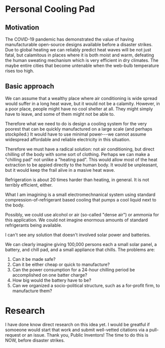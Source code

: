 # Personal Cooling Pad

## Motivation

The COVID-19 pandemic has demonstrated the value of having manufacturable open-source designs available before a disaster strikes.
Due to global heating we can reliably predict heat waves will be not just fatal, but calamitous in places where it is both 
moist and warm, defeating the human sweating mechanism which is very efficient in dry climates. The maybe entire cities 
that become untenable when the web-bulb temperature rises too high.

## Basic approach

We can assume that a wealthy place where air conditioning is wide spread would suffer in a long heat wave, but it would not be
a calamity. However, in a poor place, people might have no cool shelter at all. They might simply have to leave, and 
some of them might not  be able to.

Therefore what we need to do is design a cooling system for the very poorest that can be quickly manufactured on 
a large scale (and perhaps stockpiled.) It would have to use minimal power---we cannot assume widespread affordable
and reliable electricity in this situation.

Therefore we must have a radical solution: not air conditioning, but direct chilling of the body with some sort
of clothing. Perhaps we can make a "chilling pad" not unlike a "heating pad". This would allow most of the 
heat extraction to be appied directly to the human body. It would be unpleasant, but it would keep the frail 
alive in a masive heat wave.

Refrigeration is about 20 times harder than heating, in general. It is not terribly efficient, either. 

What I am imagining is a small electromechnanical system using standard compression-of-refrigerant based cooling
that pumps a cool liquid next to the body.

Possibly, we could use alcohol or air (so-called "dense air") or ammonia for this application. We could not
imagine enormous amounts of standard refrigerants being available.

I can't see any solution that doesn't involved solar power and batteries.

We can clearly imagine giving 100,000 persons each a small solar panel, a battery, and chill pad,
and a small appliance that chills. The problems are:
1. Can it be made safe?
1. Can it be either cheap or quick to manufacture?
1. Can the power consumption for a 24-hour chilling period be accomplished on one batter charge?
1. How big would the battery have to be?
1. Can we organized a socio-political structure, such as a for-profit firm, to manufacture them?

# Research

I have done know direct research on this idea yet. I would be greatful if somoeone would start that work and submit
well-vetted citations via a pull-request or an issue. Thank you, Public Inventors! The time to do this is NOW,
before disaster strikes.
